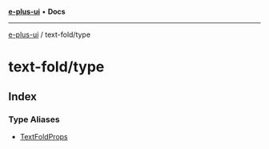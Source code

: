 [**e-plus-ui**](../../README.md) • **Docs**

***

[e-plus-ui](../../modules.md) / text-fold/type

# text-fold/type

## Index

### Type Aliases

- [TextFoldProps](type-aliases/TextFoldProps.md)
